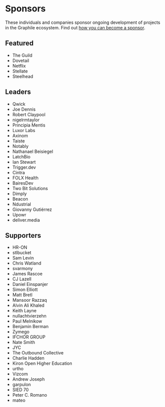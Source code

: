 # Sponsors

These individuals and companies sponsor ongoing development of projects in
the Graphile ecosystem. Find out [how you can become a
sponsor](https://graphile.org/sponsor/).

## Featured

- The Guild
- Dovetail
- Netflix
- Stellate
- Steelhead

## Leaders

- Qwick
- Joe Dennis
- Robert Claypool
- nigelrmtaylor
- Principia Mentis
- Luxor Labs
- Axinom
- Taiste
- Notably
- Nathanael Beisiegel
- LatchBio
- Ian Stewart
- Trigger.dev
- Cintra
- FOLX Health
- BairesDev
- Two Bit Solutions
- Dimply
- Beacon
- Ndustrial
- Giovanny Gutiérrez
- Upowr
- deliver.media

## Supporters

- HR-ON
- stlbucket
- Sam Levin
- Chris Watland
- svarmony
- James Rascoe
- CJ Lazell
- Daniel Einspanjer
- Simon Elliott
- Matt Bretl
- Mansoor Razzaq
- Alvin Ali Khaled
- Keith Layne
- nullachtvierzehn
- Paul Melnikow
- Benjamin Berman
- Zymego
- IFCHOR GROUP
- Nate Smith
- JYC
- The Outbound Collective
- Charlie Hadden
- Kiron Open Higher Education
- urtho
- Vizcom
- Andrew Joseph
- garpulon
- SIED 70
- Peter C. Romano
- mateo
